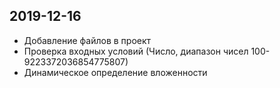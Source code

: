## 2019-12-16

- Добавление файлов в проект
- Проверка входных условий (Число, диапазон чисел 100-9223372036854775807)
- Динамическое определение вложенности